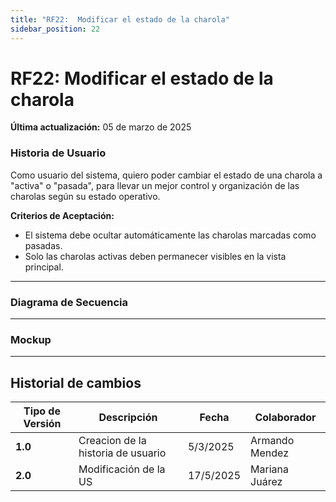 ```yaml
---
title: "RF22:  Modificar el estado de la charola"  
sidebar_position: 22
---
```


# RF22:  Modificar el estado de la charola

**Última actualización:** 05 de marzo de 2025

### Historia de Usuario
Como usuario del sistema, quiero poder cambiar el estado de una charola a "activa" o "pasada", para llevar un mejor control y organización de las charolas según su estado operativo.

  **Criterios de Aceptación:**
  - El sistema debe ocultar automáticamente las charolas marcadas como pasadas.
  - Solo las charolas activas deben permanecer visibles en la vista principal.


---

### Diagrama de Secuencia



---

### Mockup

---
## Historial de cambios

| **Tipo de Versión** | **Descripción**                      | **Fecha** | **Colaborador**   |
| ------------------- | ------------------------------------ | --------- | ----------------- |
| **1.0**             | Creacion de la historia de usuario   | 5/3/2025  | Armando Mendez    |
| **2.0**             | Modificación de la US                | 17/5/2025 | Mariana Juárez   |


